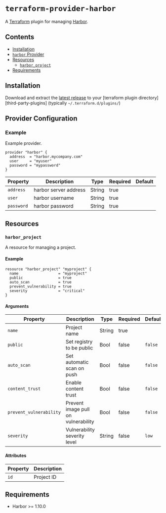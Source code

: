 # `terraform-provider-harbor`

A [Terraform][1] plugin for managing [Harbor][2].

## Contents

* [Installation](#installation)
* [`harbor` Provider](#provider-configuration)
* [Resources](#resources)
  * [`harbor_project`](#harbor_project)
* [Requirements](#requirements)

## Installation

Download and extract the [latest
release](https://github.com/Ouest-France/terraform-provider-harbor/releases/latest) to
your [terraform plugin directory][third-party-plugins] (typically `~/.terraform.d/plugins/`)

## Provider Configuration

### Example

Example provider.
```hcl
provider "harbor" {
  address  = "harbor.mycompany.com"
  user     = "myuser"
  password = "mypassword"
}
```

| Property            | Description                | Type    | Required    | Default    |
| ----------------    | -----------------------    | ------- | ----------- | ---------- |
| `address`           | harbor server address      | String  | true        |            |
| `user`              | harbor username            | String  | true        |            |
| `password`          | harbor password            | String  | true        |            |

## Resources
### `harbor_project`

A resource for managing a project.

#### Example

```hcl
resource "harbor_project" "myproject" {
  name                  = "myproject"
  public                = true
  auto_scan             = true
  prevent_vulnerability = true
  severity              = "critical"
}
```

#### Arguments

| Property                | Description                          | Type    | Required    | Default    |
| ----------------        | -----------------------              | ------- | ----------- | ---------- |
| `name`                  | Project name                         | String  | true        |            |
| `public`                | Set registry to be public            | Bool    | false       | `false`    |
| `auto_scan`             | Set automatic scan on push           | Bool    | false       | `false`    |
| `content_trust`         | Enable content trust                 | Bool    | false       | `false`    |
| `prevent_vulnerability` | Prevent image pull on vulnerability  | Bool    | false       | `false`    |
| `severity`              | Vulnerability severity level         | String  | false       | `low`      |

#### Attributes

| Property             | Description                                    |
| ----------------     | -----------------------                        |
| `id`                 | Project ID                                     |

## Requirements
* Harbor >= 1.10.0

[1]: https://www.terraform.io
[2]: https://goharbor.io
